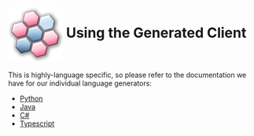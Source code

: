 # <img align="center" src="../images/logo.png">  Using the Generated Client

This is highly-language specific, so please refer to the documentation we have for our individual language generators:
- [Python][python]
- [Java][java]
- [C#][csharp]
- [Typescript][typescript]

<!--LINKS-->
[python]: https://github.com/Azure/autorest.python/tree/autorestv3/docs/client
[java]: https://github.com/Azure/autorest.java/tree/v4/docs/client
[csharp]: https://github.com/Azure/autorest.csharp/tree/v3/docs/client
[typescript]: https://github.com/Azure/autorest.typescript/tree/v6/docs/client